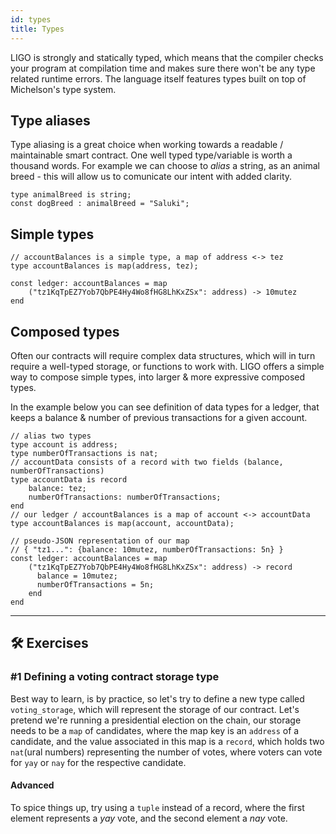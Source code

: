 ```yaml
---
id: types
title: Types
---
```


LIGO is strongly and statically typed, which means that the compiler checks your program at compilation time and makes sure there won't be any type related runtime errors. The language itself features types built on top of Michelson's type system.

## Type aliases

Type aliasing is a great choice when working towards a readable / maintainable smart contract. One well typed type/variable is worth a thousand words. For example we can choose to *alias* a string, as an animal breed - this will allow us to comunicate our intent with added clarity.

<!--DOCUSAURUS_CODE_TABS-->
<!--Pascaligo-->
```pascaligo
type animalBreed is string;
const dogBreed : animalBreed = "Saluki"; 
```

<!--END_DOCUSAURUS_CODE_TABS-->

## Simple types
<!--DOCUSAURUS_CODE_TABS-->
<!--Pascaligo-->
```pascaligo
// accountBalances is a simple type, a map of address <-> tez
type accountBalances is map(address, tez);

const ledger: accountBalances = map
    ("tz1KqTpEZ7Yob7QbPE4Hy4Wo8fHG8LhKxZSx": address) -> 10mutez
end
```

<!--END_DOCUSAURUS_CODE_TABS-->

## Composed types

Often our contracts will require complex data structures, which will in turn require a well-typed storage, or functions to work with. LIGO offers a simple way to compose simple types, into larger & more expressive composed types.

In the example below you can see definition of data types for a ledger, that keeps a balance & number of previous transactions for a given account.

<!--DOCUSAURUS_CODE_TABS-->
<!--Pascaligo-->
```pascaligo
// alias two types
type account is address;
type numberOfTransactions is nat;
// accountData consists of a record with two fields (balance, numberOfTransactions)
type accountData is record
    balance: tez;
    numberOfTransactions: numberOfTransactions;
end
// our ledger / accountBalances is a map of account <-> accountData
type accountBalances is map(account, accountData);

// pseudo-JSON representation of our map 
// { "tz1...": {balance: 10mutez, numberOfTransactions: 5n} }
const ledger: accountBalances = map
    ("tz1KqTpEZ7Yob7QbPE4Hy4Wo8fHG8LhKxZSx": address) -> record
      balance = 10mutez;
      numberOfTransactions = 5n;
    end
end
```

<!--END_DOCUSAURUS_CODE_TABS-->


---

## 🛠 Exercises

### #1 Defining a voting contract storage type

Best way to learn, is by practice, so let's try to define a new type called `voting_storage`,
which will represent the storage of our contract. Let's pretend we're running a presidential election on the chain, our storage needs to be a `map` of candidates, where the map key is an `address` of a candidate, and the value associated in this map is a `record`, which holds two `nat`(ural numbers) representing the number of votes, where voters can vote for `yay` or `nay` for the respective candidate.

#### Advanced

To spice things up, try using a `tuple` instead of a record, where the first element represents a *yay* vote, and the second element a *nay* vote.